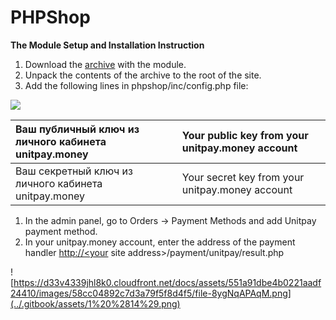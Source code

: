 # PHPShop

**The Module Setup and Installation Instruction**

1. Download the [archive](https://github.com/unitpay/phpshop-module) with the module.
2. Unpack the contents of the archive to the root of the site.
3. Add the following lines in phpshop/inc/config.php file:

![](../.gitbook/assets/0%20%2826%29.png)

| Ваш публичный ключ из личного кабинета unitpay.money | Your public key from your unitpay.money account |
| :--- | :--- |
| Ваш секретный ключ из личного кабинета unitpay.money | Your secret key from your unitpay.money account |

1. In the admin panel, go to Orders -&gt; Payment Methods and add Unitpay payment method.
2. In your unitpay.money account, enter the address of the payment handler [http://&lt;your](http://<your) site address&gt;/payment/unitpay/result.php

![https://d33v4339jhl8k0.cloudfront.net/docs/assets/551a91dbe4b0221aadf24410/images/58cc04892c7d3a79f5f8d4f5/file-8ygNqAPAqM.png](../.gitbook/assets/1%20%2814%29.png)

